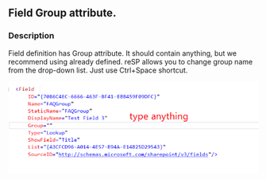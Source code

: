 ## Field Group attribute.

### Description
Field definition has Group attribute. It should contain anything, but we recommend using already defined.
reSP allows you to change group name from the drop-down list.
Just use Ctrl+Space shortcut.

![Field Group attribute image](../../../assets/fieldgroup.gif)